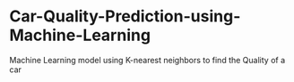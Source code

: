 # Car-Quality-Prediction-using-Machine-Learning
Machine Learning model using K-nearest neighbors to find the Quality of a car
